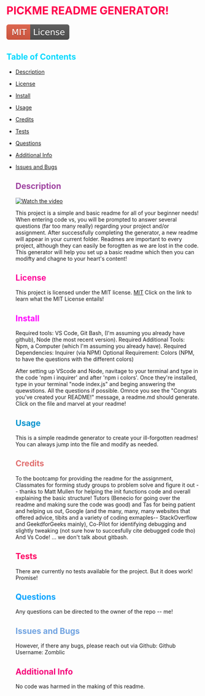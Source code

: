 # <span style="color:rgb(255, 0, 76);">PICKME README GENERATOR!</span>
![License: MIT](./utils/MITBADGE.svg)
##  <span style="color:rgb(0, 217, 255);">Table of Contents</span>
- [Description](#description)
- [License](#license)
- [Install](#install)
- [Usage](#usage)
- [Credits](#credits)
- [Tests](#tests)
- [Questions](#questions)
- [Additional Info](#additional-info)
- [Issues and Bugs](#issues-and-bugs)
  

  ## <span style="color:rgb(158, 66, 160);">Description</span>

  [![Watch the video](https://raw.githubusercontent.com/zomblic/PICKME-README-GENERATOR/main/assets/thumbnail.jpg)](https://raw.githubusercontent.com/zomblic/PICKME-README-GENERATOR/main/VIDEO-EXAMPLE/video.mv4)

  
    This project is a simple and basic readme for all of your beginner needs! When entering code vs, you will be prompted to answer several questions (far too many really) regarding your project and/or assignment. After successfully completing the generator, a new readme will appear in your current folder. Readmes are important to every project, although they can easily be forogtten as we are lost in the code. This generator will help you set up a basic readme which then you can modifty and chagne to your heart's content!


  ## <span style="color:rgb(255, 0, 153);">License</span>
    This project is licensed under the MIT license.
    [MIT](https://opensource.org/licenses/MIT)
  Click on the link to learn what the MIT License entails!

  ## <span style="color:rgb(255, 0, 255);">Install</span>
  Required tools: VS Code, Git Bash, (I'm assuming you already have github), Node (the most recent version).
  Required Additional Tools: Npm, a Computer (which I'm assuming you already have).
  Required Dependencies: Inquirer (via NPM)
  Optional Requirement: Colors (NPM, to have the questions with the different colors)

  After setting up VScode and Node, navitage to your terminal and type in the code 'npm i inquirer' and after 'npm i colors'.
  Once they're installed, type in your terminal "node index.js" and beging answering the quewstions. All the questions if possible. Omnce you see the "Congrats you've created your README!" message, a readme.md should generate.
  Click on the file and marvel at your readme!

  ## <span style="color:rgb(0, 147, 206);">Usage</span>
  This is a simple readmde generator to create your ill-forgotten readmes!
  You can always jump into the file and modify as needed.

  ## <span style="color:rgb(225, 112, 112);">Credits</span>
    To the bootcamp for providing the readme for the assignment,
    Classmates for forming study groups to problem solve and figure it out -- thanks to Matt Mullen for helping the init functions code and overall explaining the basic structure!
    Tutors (Benecio for going over the readme and making sure the code was good) and Tas for being patient and helping us out,
    Google (and the many, many, many websites that offered advice, tibits and a variety of coding exmaples-- StackOverflow and GeekdforGeeks mainly),
    Co-Pilot for identifying debugging and slightly tweaking (not sure how to succesfully cite debugged code tho)
    And Vs Code!
      ... we don't talk about gitbash.
  
  ## <span style="color:rgb(255, 0, 98);">Tests</span>
    There are currently no tests available for the project.
    But it does work! Promise!

  ## <span style="color:rgb(2, 162, 255);">Questions</span>
    Any questions can be directed to the owner of the repo -- me!

   ## <span style="color:rgb(112, 163, 225);">Issues and Bugs</span>
    However, if there any bugs, please reach out via Github:
    Github Username: Zomblic
 

  ## <span style="color:rgb(245, 0, 122);">Additional Info</span>
    No code was harmed in the making of this readme.
